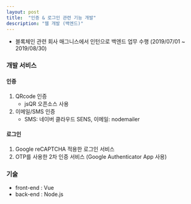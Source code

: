 ```yaml
---
layout: post
title:  "인증 & 로그인 관련 기능 개발"
description: "웹 개발 (백엔드)"
---
```


- 블록체인 관련 회사 매그니스에서 인턴으로 백엔드 업무 수행 (2019/07/01 ~ 2019/08/30)

### 개발 서비스
#### 인증
1. QRcode 인증 
    - jsQR 오픈소스 사용
2. 이메일/SMS 인증
    - SMS: 네이버 클라우드 SENS, 이메일: nodemailer
    
#### 로그인
1. Google reCAPTCHA 적용한 로그인 서비스
2. OTP를 사용한 2차 인증 서비스 (Google Authenticator App 사용)

### 기술
- front-end : Vue
- back-end : Node.js
